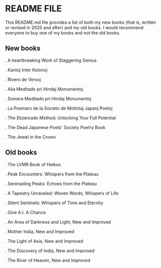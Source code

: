 README FILE
===========

This README.md file provides a list of both my new books (that is, written or revised in 2025 and after) and my old books. I would recommend everyone to buy one of my books and not the old books.

## New books

. A heartbreaking Work of Staggering Genius

. Kantoj Inter Kolonoj

. Rivero de Versoj

. Alia Meditado pri Hindaj Monumentoj

. Somera Meditado pri Hindaj Monumentoj

. La Poemaro de la Societo de Motintaj Japanj Poetoj

. The Ekzercado Method: Unlocking Your Full Potential

. The Dead Japanese Poets' Society Poetry Book

. The Jewel in the Crown

## Old books

. The LVMR Book of Haikus

. Peak Encounters: Whispers from the Plateau

. Serenading Peaks: Echoes from the Plateau

. A Tapestry Unraveled: Woven Words, Whispers of Life

. Silent Sentinels: Whispers of Time and Eternity

. Give A.I. A Chance

. An Area of Darkness and Light, New and Improved

. Mother India, New and Improved

. The Light of Asia, New and Improved

. The Discovery of India, New and Improved

. The River of Heaven, New and Improved

